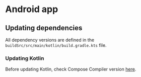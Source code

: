# Android app

## Updating dependencies

All dependency versions are defined in the `buildSrc/src/main/kotlin/build.gradle.kts` file.

### Updating Kotlin

Before updating Kotlin, check Compose Compiler version [here](https://developer.android.com/jetpack/androidx/releases/compose-kotlin).
